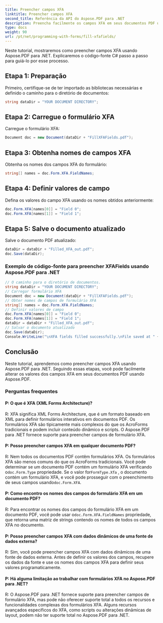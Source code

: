 ```yaml
---
title: Preencher campos XFA
linktitle: Preencher campos XFA
second_title: Referência da API do Aspose.PDF para .NET
description: Preencha facilmente os campos XFA em seus documentos PDF usando o Aspose.PDF para .NET.
type: docs
weight: 90
url: /pt/net/programming-with-forms/fill-xfafields/
---
```

Neste tutorial, mostraremos como preencher campos XFA usando Aspose.PDF para .NET. Explicaremos o código-fonte C# passo a passo para guiá-lo por esse processo.

## Etapa 1: Preparação

Primeiro, certifique-se de ter importado as bibliotecas necessárias e definido o caminho para o diretório de documentos:

```csharp
string dataDir = "YOUR DOCUMENT DIRECTORY";
```

## Etapa 2: Carregue o formulário XFA

Carregue o formulário XFA:

```csharp
Document doc = new Document(dataDir + "FillXFAFields.pdf");
```

## Etapa 3: Obtenha nomes de campos XFA

Obtenha os nomes dos campos XFA do formulário:

```csharp
string[] names = doc.Form.XFA.FieldNames;
```

## Etapa 4: Definir valores de campo

Defina os valores do campo XFA usando os nomes obtidos anteriormente:

```csharp
doc.Form.XFA[names[0]] = "Field 0";
doc.Form.XFA[names[1]] = "Field 1";
```

## Etapa 5: Salve o documento atualizado

Salve o documento PDF atualizado:

```csharp
dataDir = dataDir + "Filled_XFA_out.pdf";
doc.Save(dataDir);
```

### Exemplo de código-fonte para preencher XFAFields usando Aspose.PDF para .NET 
```csharp
// O caminho para o diretório de documentos.
string dataDir = "YOUR DOCUMENT DIRECTORY";
// Carregar formulário XFA
Document doc = new Document(dataDir + "FillXFAFields.pdf");
// Obter nomes de campos de formulário XFA
string[] names = doc.Form.XFA.FieldNames;
// Definir valores de campo
doc.Form.XFA[names[0]] = "Field 0";
doc.Form.XFA[names[1]] = "Field 1";
dataDir = dataDir + "Filled_XFA_out.pdf";
// Salvar o documento atualizado
doc.Save(dataDir);
Console.WriteLine("\nXFA fields filled successfully.\nFile saved at " + dataDir);
```

## Conclusão

Neste tutorial, aprendemos como preencher campos XFA usando Aspose.PDF para .NET. Seguindo essas etapas, você pode facilmente alterar os valores dos campos XFA em seus documentos PDF usando Aspose.PDF.

### Perguntas frequentes

#### P: O que é XFA (XML Forms Architecture)?

R: XFA significa XML Forms Architecture, que é um formato baseado em XML para definir formulários interativos em documentos PDF. Os formulários XFA são tipicamente mais complexos do que os AcroForms tradicionais e podem incluir conteúdo dinâmico e scripts. O Aspose.PDF para .NET fornece suporte para preencher campos de formulário XFA.

#### P: Posso preencher campos XFA em qualquer documento PDF?

 R: Nem todos os documentos PDF contêm formulários XFA. Os formulários XFA são menos comuns do que os AcroForms tradicionais. Você pode determinar se um documento PDF contém um formulário XFA verificando o`doc.Form.Type` propriedade. Se o valor for`FormType.Xfa` , o documento contém um formulário XFA, e você pode prosseguir com o preenchimento de seus campos usando`doc.Form.XFA`.

#### P: Como encontro os nomes dos campos do formulário XFA em um documento PDF?

 R: Para encontrar os nomes dos campos do formulário XFA em um documento PDF, você pode usar o`doc.Form.XFA.FieldNames` propriedade, que retorna uma matriz de strings contendo os nomes de todos os campos XFA no documento.

#### P: Posso preencher campos XFA com dados dinâmicos de uma fonte de dados externa?

R: Sim, você pode preencher campos XFA com dados dinâmicos de uma fonte de dados externa. Antes de definir os valores dos campos, recupere os dados da fonte e use os nomes dos campos XFA para definir seus valores programaticamente.

#### P: Há alguma limitação ao trabalhar com formulários XFA no Aspose.PDF para .NET?

R: O Aspose.PDF para .NET fornece suporte para preencher campos de formulário XFA, mas pode não oferecer suporte total a todos os recursos e funcionalidades complexas dos formulários XFA. Alguns recursos avançados específicos do XFA, como scripts ou alterações dinâmicas de layout, podem não ter suporte total no Aspose.PDF para .NET.
